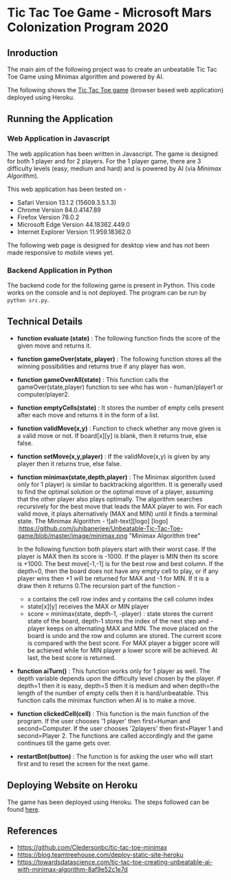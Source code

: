 # Tic Tac Toe Game - Microsoft Mars Colonization Program 2020

## Inroduction
The main aim of the following project was to create an unbeatable Tic Tac Toe Game using Minimax algorithm and powered by AI.  

The following shows the [Tic Tac Toe game](https://tictactoe-juhi.herokuapp.com/index.html) (browser based web application) deployed using Heroku.


## Running the Application
### Web Application in Javascript
The web application has been written in Javascript. The game is designed for both 1 player and for 2 players. For the 1 player game, there are 3 difficulty levels (easy, medium and hard) and is powered by AI (via *Minimax Algorithm*).

This web application has been tested on - 
* Safari Version 13.1.2 (15609.3.5.1.3)
* Chrome Version 84.0.4147.89
* Firefox Version 78.0.2
* Microsoft Edge Version 44.18362.449.0
* Internet Explorer Version 11.959.18362.0

The following web page is designed for desktop view and has not been made responsive to mobile views yet.


### Backend Application in Python
The backend code for the following game is present in Python. This code works on the console and is not deployed. The program can be run by
```python src.py```.


## Technical Details
* **function evaluate (state)** : The following function finds the score of the given move and returns it. 

* **function gameOver(state, player)** : The following function stores all the winning possibilities and returns true if any player has won.

* **function gameOverAll(state)** : This function calls the gameOver(state,player) function to see who has won - human/player1 or computer/player2.

* **function emptyCells(state)** : It stores the number of empty cells present after each move and returns it in the form of a list.

* **function validMove(x,y)** : Function to check whether any move given is a valid move or not. If board[x][y] is blank, then it returns true, else false.

* **function setMove(x,y,player)** : If the validMove(x,y) is given by any player then it returns true, else false.

* **function minimax(state,depth,player)** : The Minimax algorithm (used only for 1 player) is similar to backtracking algorithm. It is generally used to find the    optimal solution or the optimal move of a player, assuming that the other player also plays optimally. The algorithm searches recursively  for the best move      that leads the MAX player to win. For each valid move, it plays alternatively (MAX and MIN) until it finds a terminal state.
   The Minimax Algorithm -
   ![alt-text][logo]
   [logo] :https://github.com/juhibanerjee/Unbeatable-Tic-Tac-Toe-game/blob/master/image/minimax.png "Minimax Algorithm tree"
   
   In the following function both players start with their worst case. If the player is MAX then its score is -1000. If the player is MIN then its score is +1000.    The best move[-1,-1] is for the best row and best column. If the depth=0, then the board does not have any empty cell to play, or if any player wins then +1      will be returned for MAX and -1 for MIN. If it is a draw then it returns 0.The recursion part of the function - 
    * x contains the cell row index and y contains the cell column index
    * state[x][y] receives the MAX or MIN player
    * score = minimax(state, depth-1, -player) : state stores the current state of the board, depth-1 stores the index of the next step and -player keeps on             alternating MAX and MIN.
   The move placed on the board is undo and the row and column are stored. The current score is compared with the best score. For MAX player a bigger score will      be achieved while for MIN player a lower score will be achieved. At last, the best score is returned.

* **function aiTurn()** : This function works only for 1 player as well. The depth variable depends upon the difficulty level chosen by the player. if depth=1 then it is easy, depth=5 then it is medium and when depth=the length of the number of empty cells then it is hard/unbeatable. This function calls the minimax function when AI is to make a move.

* **function clickedCell(cell)** : This function is the main function of the program. If the user chooses '1 player' then first=Human and second=Computer. If the user chooses '2players' then first=Player 1 and second=Player 2. The functions are called accordingly and the game continues till the game gets over.

* **restartBnt(button)** : The function is for asking the user who will start first and to reset the screen for the next game.


## Deploying Website on Heroku
The game has been deployed using Heroku. The steps followed can be found [here](https://blog.teamtreehouse.com/deploy-static-site-heroku).

## References
* https://github.com/Cledersonbc/tic-tac-toe-minimax
* https://blog.teamtreehouse.com/deploy-static-site-heroku
* https://towardsdatascience.com/tic-tac-toe-creating-unbeatable-ai-with-minimax-algorithm-8af9e52c1e7d
